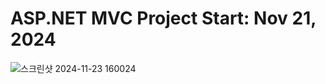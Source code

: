 # ASP.NET MVC Project Start: Nov 21, 2024

![스크린샷 2024-11-23 160024](https://github.com/user-attachments/assets/c0fa3854-6982-438f-ba16-bf0fb5d9718b)
